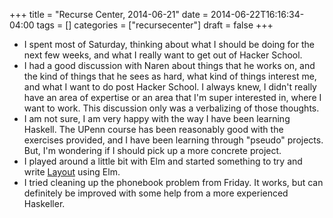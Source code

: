 +++
title = "Recurse Center, 2014-06-21"
date = 2014-06-22T16:16:34-04:00
tags = []
categories = ["recursecenter"]
draft = false
+++

-   I spent most of Saturday, thinking about what I should be doing for
    the next few weeks, and what I really want to get out of Hacker
    School.
-   I had a good discussion with Naren about things that he works on,
    and the kind of things that he sees as hard, what kind of things
    interest me, and what I want to do post Hacker School.  I always
    knew, I didn't really have an area of expertise or an area that I'm
    super interested in, where I want to work.  This discussion only was
    a verbalizing of those thoughts.
-   I am not sure, I am very happy with the way I have been learning
    Haskell.  The UPenn course has been reasonably good with the
    exercises provided, and I have been learning through "pseudo"
    projects.  But, I'm wondering if I should pick up a more concrete
    project.
-   I played around a little bit with Elm and started something to try
    and write [Layout](https://github.com/huckerdom/layout) using Elm.
-   I tried cleaning up the phonebook problem from Friday. It works, but
    can definitely be improved with some help from a more experienced
    Haskeller.
